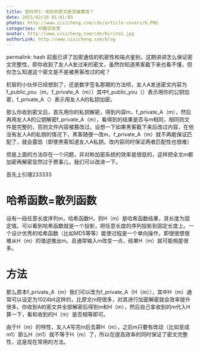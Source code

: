 ```yaml
---
title: 密码学3：收到的密文是否被篡改？
date: 2021/02/26 01:01:03
photos: http://www.sisicheng.com/cdn/article-covers/6.PNG
categories: 砂糖实验室
avatar: http://www.sisicheng.com/cdn/Kirito1.jpg
authorLink: http://www.sisicheng.com/blog
---
```

permalink: hash
前面已讲了加密通信的机密性和端点鉴别，这期讲讲怎么保证密文完整性，即你收到了友人A发过来的密文，虽然你知道黑客截下来也看不懂，但你怎么知道这个密文是不是被黑客改过的呢？

机智的小伙伴已经想到了，还是数字签名那期的方法呗，友人A发送密文内容为f_public_you（m，f_private_A（m））其中f_public_you（）表示用你的公钥加密，f_private_A（）表示用友人A的私钥加密。

那么你收到密文后，首先用你的私钥解密，得到内容m，f_private_A（m），然后再用友人A的公钥解密f_private_A（m），看得到的结果是否与m相同，相同则文件是完整的，否则文件内容被篡改过。设想一下如果黑客截下来后改过内容，在他没有友人A的私钥的情况下，黑客随便一改m，f_private_A（m）就不再能保证匹配了，就会露馅（即使黑客知道友人A私钥，改内容同时保证两者匹配性也很难）

但是上面的方法存在一个问题，非对称加密系统的效率是很低的，这样把全文m都加密再解密显然过于费事儿，我们可以改进一下。

首先上引理233333

# 哈希函数=散列函数

设有一段任意长度序列m，哈希函数H，则H（m）是哈希函数结果，其长度为固定值。可以看到哈希函数就是一个投影，把任意长度的序列投影到固定长度上。一个设计优秀的哈希函数（比如MD5等等）能使过程是一个单向操作，即很很恨很难从H（m）的值逆推出m。且通常输入m改变一点，结果H（m）就可能相差很多。

# 方法

那么原本f_private_A（m）我们可以改为f_private_A（H（m）），其中H（m）通常可以设定为1024bit这样的，比原文m短很多，对其进行加密解密就会效率提升很多。你收到A的密文并全部解密后得到m和H（m），然后自己拿收到的m代入H算一下，看和收到的H（m）是否相等即可。

由于H（m）的特性，友人A写完m后去算H（m），之后m只要有改动（比如变成m1）那么H（m1）就不等于H（m）了，所以在提高效率的同时保证了密文完整性，这是现在常用的方法。